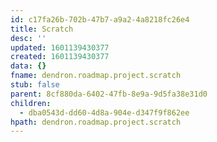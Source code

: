 ```yaml
---
id: c17fa26b-702b-47b7-a9a2-4a8218fc26e4
title: Scratch
desc: ''
updated: 1601139430377
created: 1601139430377
data: {}
fname: dendron.roadmap.project.scratch
stub: false
parent: 8cf880da-6402-47fb-8e9a-9d5fa38e31d0
children:
  - dba0543d-dd60-4d8a-904e-d347f9f862ee
hpath: dendron.roadmap.project.scratch
---
```


